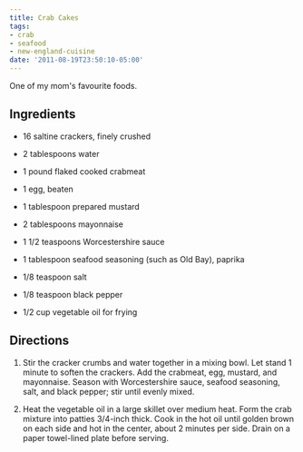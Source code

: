 ```yaml
---
title: Crab Cakes
tags:
- crab
- seafood
- new-england-cuisine
date: '2011-08-19T23:50:10-05:00'
---
```

One of my mom's favourite foods.

## Ingredients

* 16 saltine crackers, finely crushed
* 2 tablespoons water
* 1 pound flaked cooked crabmeat
* 1 egg, beaten
* 1 tablespoon prepared mustard
* 2 tablespoons mayonnaise
* 1 1/2 teaspoons Worcestershire sauce
* 1 tablespoon seafood seasoning (such as Old Bay), paprika
* 1/8 teaspoon salt
* 1/8 teaspoon black pepper
 
* 1/2 cup vegetable oil for frying

## Directions

1.  Stir the cracker crumbs and water together in a mixing bowl. Let stand 1 minute to soften the crackers. Add the crabmeat, egg, mustard, and mayonnaise. Season with Worcestershire sauce, seafood seasoning, salt, and black pepper; stir until evenly mixed.

1.  Heat the vegetable oil in a large skillet over medium heat. Form the crab mixture into patties 3/4-inch thick. Cook in the hot oil until golden brown on each side and hot in the center, about 2 minutes per side. Drain on a paper towel-lined plate before serving.
